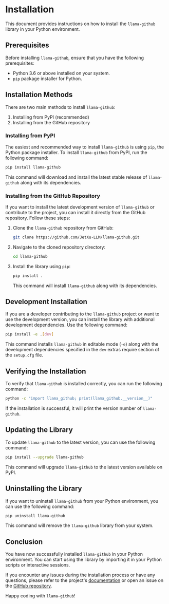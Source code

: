# Installation

This document provides instructions on how to install the `llama-github` library in your Python environment.

## Prerequisites

Before installing `llama-github`, ensure that you have the following prerequisites:

- Python 3.6 or above installed on your system.
- `pip` package installer for Python.

## Installation Methods

There are two main methods to install `llama-github`:

1. Installing from PyPI (recommended)
2. Installing from the GitHub repository

### Installing from PyPI

The easiest and recommended way to install `llama-github` is using `pip`, the Python package installer. To install `llama-github` from PyPI, run the following command:

```bash
pip install llama-github
```

This command will download and install the latest stable release of `llama-github` along with its dependencies.

### Installing from the GitHub Repository

If you want to install the latest development version of `llama-github` or contribute to the project, you can install it directly from the GitHub repository. Follow these steps:

1. Clone the `llama-github` repository from GitHub:

   ```bash
   git clone https://github.com/JetXu-LLM/llama-github.git
   ```

2. Navigate to the cloned repository directory:

   ```bash
   cd llama-github
   ```

3. Install the library using `pip`:

   ```bash
   pip install .
   ```

   This command will install `llama-github` along with its dependencies.

## Development Installation

If you are a developer contributing to the `llama-github` project or want to use the development version, you can install the library with additional development dependencies. Use the following command:

```bash
pip install -e .[dev]
```

This command installs `llama-github` in editable mode (`-e`) along with the development dependencies specified in the `dev` extras require section of the `setup.cfg` file.

## Verifying the Installation

To verify that `llama-github` is installed correctly, you can run the following command:

```bash
python -c "import llama_github; print(llama_github.__version__)"
```

If the installation is successful, it will print the version number of `llama-github`.

## Updating the Library

To update `llama-github` to the latest version, you can use the following command:

```bash
pip install --upgrade llama-github
```

This command will upgrade `llama-github` to the latest version available on PyPI.

## Uninstalling the Library

If you want to uninstall `llama-github` from your Python environment, you can use the following command:

```bash
pip uninstall llama-github
```

This command will remove the `llama-github` library from your system.

## Conclusion

You have now successfully installed `llama-github` in your Python environment. You can start using the library by importing it in your Python scripts or interactive sessions.

If you encounter any issues during the installation process or have any questions, please refer to the project's [documentation](usage.md) or open an issue on the [GitHub repository](https://github.com/JetXu-LLM/llama-github/issues).

Happy coding with `llama-github`!